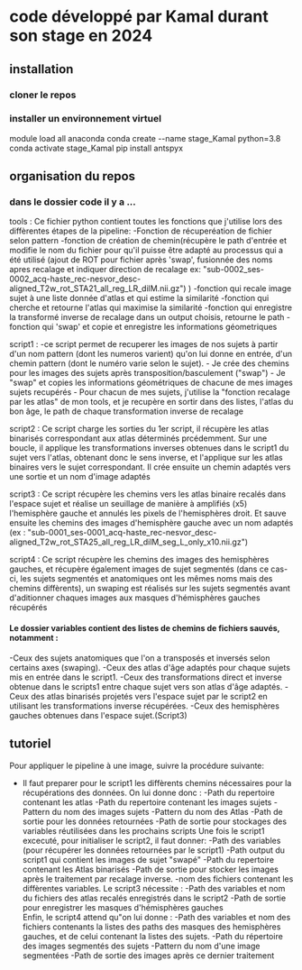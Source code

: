 # code développé par Kamal durant son stage en 2024

## installation
### cloner le repos

### installer un environnement virtuel
module load all anaconda
conda create --name stage_Kamal python=3.8
conda activate stage_Kamal
pip install antspyx

## organisation du repos
### dans le dossier code il y a ...
tools : Ce fichier python contient toutes les fonctions que j'utilise lors des diffèrentes étapes de la pipeline:
        -Fonction de récuperéation de fichier selon pattern
        -fonction de création de chemin(récupère le path d'entrée et  modifie le nom du fichier 
pour qu'il puisse être adapté au processus qui a été utilisé (ajout de ROT pour fichier après 'swap', 
fusionnée des noms apres recalage et indiquer direction de recalage ex:  "sub-0002_ses-0002_acq-haste_rec-nesvor_desc-aligned_T2w_rot_STA21_all_reg_LR_dilM.nii.gz") )
        -fonction qui recale image sujet à une liste donnée d'atlas et qui estime la similarité
        -fonction qui cherche et retourne l'atlas qui maximise la similarité
        -fonction qui enregistre la transformé inverse de recalage dans un output choisis, retourne le path
        -fonction qui 'swap' et copie et enregistre les informations géometriques
        
script1 : 
-ce script permet de recuperer les images de nos sujets à partir d'un nom pattern (dont les numeros varient) qu'on lui donne en entrée,
d'un chemin pattern (dont le numéro varie selon le sujet). 
          - Je crée des chemins pour les images des sujets après transposition/basculement ("swap") 
          - Je "swap" et copies les informations géométriques de chacune de mes images sujets recupérés
          - Pour chacun de mes sujets, j'utilise la "fonction recalage par les atlas" de mon tools, 
            et je recupère en sortir dans des listes, l'atlas du bon âge, le path de chaque transformation inverse de recalage 

script2 :
Ce script charge les sorties du 1er script, il récupère les atlas binarisés correspondant aux atlas déterminés prcédemment. 
Sur une boucle, il applique les transformations inverses obtenues dans le script1 du sujet vers l'atlas, obtenant donc le sens inverse, 
et l'applique sur les atlas binaires vers le sujet correspondant. Il crée ensuite un chemin adaptés vers une sortie et un nom d'image adaptés

script3 : 
Ce script récupère les chemins vers les atlas binaire recalés dans l'espace sujet et réalise un seuillage de manière à amplifiés (x5) l'hemisphère gauche et annulés les pixels de l'hemisphères droit.
Et sauve ensuite les chemins des images d'hemisphère gauche avec un nom adaptés (ex : "sub-0001_ses-0001_acq-haste_rec-nesvor_desc-aligned_T2w_rot_STA25_all_reg_LR_dilM_seg_L_only_x10.nii.gz")

script4 : 
Ce script récupère les chemins des images des hemisphères gauches, et récupère également images de sujet segmentés (dans ce cas-ci, les sujets segmentés et anatomiques ont les mêmes noms mais des chemins diffèrents),
un swaping est réalisés sur les sujets segmentés avant d'aditionner chaques images aux masques d'hémisphères gauches récupérés


#### Le dossier variables contient des listes de chemins de fichiers sauvés, notamment : 
-Ceux des sujets anatomiques que l'on a transposés et inversés selon certains axes (swaping).
-Ceux des atlas d'âge adaptés pour chaque sujets mis en entrée dans le script1.
-Ceux des transformations direct et inverse obtenue dans le scripts1 entre chaque sujet vers son atlas d'âge adaptés.
-Ceux des atlas binarisés projetés vers l'espace sujet par le script2 en utilisant les transformations inverse récupérées.
-Ceux des hemisphères gauches obtenues dans l'espace sujet.(Script3)


## tutoriel
Pour appliquer le pipeline à une image, suivre la procédure suivante:
- Il faut preparer pour le script1 les diffèrents chemins nécessaires pour la récupérations des données. 
  On lui donne donc : -Path du repertoire contenant les atlas
                      -Path du repertoire contenant les images sujets
                      -Pattern du nom des images sujets
                      -Pattern du nom des Atlas
                      -Path de sortie pour les données retournées
                      -Path de sortie pour stockages des variables réutilisées dans les prochains scripts
  Une fois le script1 excecuté, pour initialiser le script2, il faut donner:
                      -Path des variables (pour récupérer les données retournées par le script1)
                      -Path output du script1 qui contient les images de sujet "swapé"
                      -Path du repertoire contenant les Atlas binarisés
                      -Path de sortie pour stocker les images après le traitement par recalage inverse.
                      -nom des fichiers contenant les diffèrentes variables.
  Le script3 nécessite :
                      -Path des variables et nom du fichiers des atlas recalés enregistrés dans le script2
                      -Path de sortie pour enregistrer les masques d'hémisphères gauches  
  Enfin, le script4 attend qu"on lui donne : 
                      -Path des variables et nom des fichiers contenants la listes des paths des masques des hemisphères gauches,
                                                        et de celui contenant la listes des sujets.
                      -Path du répertoire des images segmentés des sujets
                      -Pattern du nom d'une image segmentées
                      -Path de sortie des images après ce dernier traitement  
                        